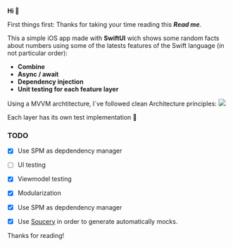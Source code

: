 **Hi 👋**

First things first: Thanks for taking your time reading this ***Read me***.

This a simple iOS app made with **SwiftUI** wich shows some random facts about numbers using some of the latests features of the Swift language (in not particular order):

* **Combine**
* **Async / await**
* **Dependency injection**
* **Unit testing for each feature layer**


Using a MVVM archtitecture, I´ve followed clean Architecture principles:
![](https://miro.medium.com/max/1400/1*S-F40uCJHy7ZL2hUU3VG7w.webp)

Each layer has its own test implementation 🤟

### TODO
- [x] Use SPM as depdendency manager
- [ ] UI testing
- [x] Viewmodel testing
- [x] Modularization
- [x] Use SPM as depdendency manager
- [x] Use [Soucery](https://github.com/krzysztofzablocki/Sourcery) in order to generate automatically mocks. 


Thanks for reading!
